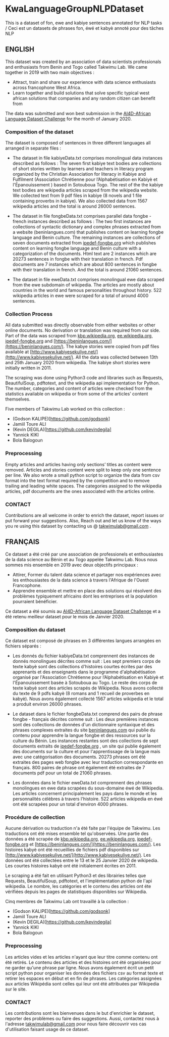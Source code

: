 # KwaLanguageGroupNLPDataset
This is a dataset of fon, ewe and kabiye sentences annotated for NLP tasks / Ceci est un datasets de phrases fon, éwé et kabyè annoté pour des tâches NLP

## ENGLISH 

This dataset was created by an association of data scientists professionals and	enthusiasts from Benin and Togo called Takwimu Lab. We came together in 2019 with two main objectives : 

* Attract, train and share our experience with data science enthusiasts across francophone West Africa. 
* Learn together and build solutions that solve specific typical west african solutions that companies and any random citizen can benefit from 

The data was submitted and won best submission in the [AI4D-African Language Dataset Challenge](https://zindi.africa/competitions/ai4d-african-language-dataset-challenge) for the month of January 2020.

### Composition of the dataset

The dataset is composed of sentences in three different languages all arranged in separate files :

* The dataset in file kabiyeData.txt comprises monolingual data instances described as follows :  The seven first kabiye text bodies are collections of short stories written by learners and teachers in  literacy program organized by the Christian Association for literacy in Kabiye and Fulfilment (Association Chrétienne pour l’Alphabétisation en Kabiyè et l'Épanouissement ) based in Sotouboua Togo. The rest of the the kabiye text bodies are wikipedia articles scraped from the wikipedia	 website. We collected  text from 9 pdf files in kabiye (8 novels and 1 file containing proverbs in kabiye). We also collected data from 1567 wikipedia articles and the total is around 26000 sentences.

* The dataset in file fongbeData.txt comprises parallel data fongbe - french instances described as follows :
The two first instances are collections of  syntactic dictionary and complex phrases extracted from a website (beninlangues.com) that publishes content on learning fongbe language and Benin culture. The remaining instances are collections of seven documents extracted from  [ipedef-fongbe.org](https://ipedef-fongbe.org/) which publishes content on learning fongbe language and Benin culture with a categorization of the documents. Html text are 2 instances which are 20273 sentences in fongbe with their translation in french. Pdf documents are 7 instances which are about 800 sentences in fongbe with their translation in french. And the total is around 21060 sentences.

* The dataset in file eweData.txt comprises monolingual ewe data scraped from the ewe subdomain of wikipedia. The articles are mostly about countries in the world and famous personalities throughout history. 522 wikipedia articles in ewe were scraped for a total of around 4000 sentences.

### Collection Process

All data submitted was directly observable from either websites or other online documents. No derivation or translation was required from our side. Part of the data was scraped from [kbp.wikipedia.org](kbp.wikipedia.org), [ee.wikipedia.org](ee.wikipedia.org), [ipedef-fongbe.org](https://ipedef-fongbe.org) and [https://beninlangues.com/](https://beninlangues.com/). The kabye stories were copied from pdf files available at [http://www.kabiyesekuliye.net/](http://www.kabiyesekuliye.net/). All the data was collected between 13th and 25th January 2020 from wikipedia.
The kabiye short stories were initially written in 2011.

The scraping was done using Python3 code and libraries such as Requests, BeautifulSoup, pdftotext, and the wikipedia api implementation for Python. The number, categories and content of articles were checked from the statistics available on wikipedia or from some of the articles’ content themselves.

Five members of Takwimu Lab worked on this collection :

- (Godson KALIPE)[https://github.com/godsonk]
- Jamiil Toure ALI
- (Kevin DEGILA)[https://github.com/kevindegila]
- Yannick KIKI
- Bola Balogoun

### Preprocessing 

Empty articles and articles having only sections’ titles as content were removed. Articles and stories content were split to keep only one sentence per line. We also wrote a small python script to organize the data from csv format into the text format required by the competition and to remove trailing and leading white spaces. The categories assigned to the wikipedia articles, pdf documents are the ones associated with the articles online.

### CONTACT

Contributions are all welcome in order to enrich the dataset, report issues or put forward your suggestions. Also, Reach out and let us know of the ways you re using this dataset by contacting us @ takwimulab@gmail.com .

## FRANÇAIS

Ce dataset a été créé par une association de professionels et enthousiastes de la data science au Bénin et au Togo appelée Takwimu Lab. Nous nous sommes mis ensemble en 2019 avec deux objectifs principaux : 

* Attirer, Former du talent data science et partager nos expériences avec les enthousiastes de la data science à travers l'Afrique de l'Ouest Francophone. 
* Apprendre ensemble et mettre en place des solutions qui résolvent des problèmes typiquement africains dont les entreprises et la population pourraient bénéficier. 

Ce dataset a été soumis au [AI4D-African Language Dataset Challenge](https://zindi.africa/competitions/ai4d-african-language-dataset-challenge) et a été retenu meilleur dataset pour le mois de Janvier 2020.

### Composition du dataset

Ce dataset est composé de phrases en 3 différentes langues arrangées en fichiers séparés :

* Les donnés du fichier kabiyeData.txt comprennent des instances de donnés monolingues décrites comme suit :  Les sept premiers corps de texte kabyè sont des collections d'histoires courtes écrites par des apprenants et des enseignants dans le programme d'alphabétisation organisé par l'Association Chrétienne pour l’Alphabétisation en Kabiyè et l'Épanouissement basée à Sotouboua au Togo. Le reste des corps de texte kabyè sont des articles scrapés de Wikipedia. Nous avons collecté du texte de 9 pdfs kabyè (8 romans and 1 recueil de proverbes en kabyè). Nous avons également collecté 1567  articles wikipedia et le total a produit environ 26000 phrases.

* Le dataset dans le fichier fongbeData.txt comprend des pairs de phrase fongbe - français décrites comme suit :
Les deux premières instances sont des collections de données d'un dictionnaire syntaxique et des phrases complexes extraites  du site [beninlangues.com](beninlangues.com) qui publie du contenu pour apprendre la langue fongbe et des ressources sur la culture du Bénin. Les instances restantes sont des collections de sept documents extraits de [ipedef-fongbe.org](https://ipedef-fongbe.org/) , un site qui publie également des documents sur la culture et pour l'apprentissage de la langue mais avec une catégorisation des documents. 20273 phrases ont été extraites des pages web fongbe avec leur traduction correspondante en français. 800 paires de phrase ont également été extraites de 7 documents pdf pour un total de 21060 phrases.

* Les données dans le fichier eweData.txt comprennent des phrases monolingues en ewe data scrapées du sous-domaine éwé de Wikipedia. Les articles concernent principalement les pays dans le monde et les personnalités célèbres à travers l'histoire. 522 articles wikipedia en éwé ont été scrapées pour un total d'environ 4000 phrases.

### Procédure de collection

Aucune dérivation ou traduction n'a été faite par l'équipe de Takwimu. Les traductions ont été mises ensemble tel qu'observées. Une partie des données a été scrapée de [kbp.wikipedia.org](kbp.wikipedia.org), [ee.wikipedia.org](ee.wikipedia.org), [ipedef-fongbe.org](https://ipedef-fongbe.org) et [https://beninlangues.com/](https://beninlangues.com/). Les histoires kabyè ont été recueillies de fichiers pdf disponibles sur [http://www.kabiyesekuliye.net/](http://www.kabiyesekuliye.net/). Les données ont été collectées entre le 13 et le 25 Janvier 2020 de wikipedia.
Les courtes histoires kabyè ont été initialement écrites en 2011.

Le scraping a été fait en utilisant Python3 et des librairies telles que Requests, BeautifulSoup, pdftotext, et l'implémentation python de l'api wikipedia. Le nombre, les catégories et le contenu des articles ont éte vérifiées depuis les pages de statistiques disponibles sur Wikipedia.

Cinq membres de Takwimu Lab ont travaillé à la collection :

- (Godson KALIPE)[https://github.com/godsonk]
- Jamiil Toure ALI
- (Kevin DEGILA)[https://github.com/kevindegila]
- Yannick KIKI
- Bola Balogoun

### Preprocessing 

Les articles vides et les articles n'ayant que leur titre comme contenu ont été retirés. Le contenu des articles et des histoires ont été organisées pour ne garder qu'une phrase par ligne. Nous avons également écrit un petit script python pour organiser les données des fichiers csv au format texte et retirer les espaces en début et en fin de phrases. Les catégories assignées aux articles Wikipédia sont celles qui leur ont été attribuées par Wikipedia sur le site.

### CONTACT

Les contributions sont les bienvenues dans le but d'enrichier le dataset, reporter des problèmes ou faire des suggestions. Aussi, contactez nous à l'adresse takwimulab@gmail.com pour nous faire découvrir vos cas d'utilisation faisant usage de ce dataset.
